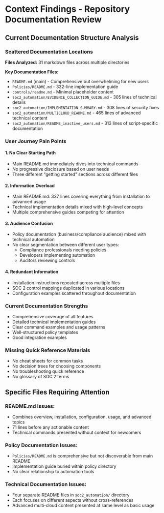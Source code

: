 # Context Findings - Repository Documentation Review

## Current Documentation Structure Analysis

### Scattered Documentation Locations
**Files Analyzed:** 31 markdown files across multiple directories

**Key Documentation Files:**
- `README.md` (main) - Comprehensive but overwhelming for new users
- `Policies/README.md` - 332-line implementation guide
- `controls/readme.md` - Minimal placeholder content
- `soc2_automation/EVIDENCE_COLLECTION_GUIDE.md` - 305 lines of technical details
- `soc2_automation/IMPLEMENTATION_SUMMARY.md` - 308 lines of security fixes
- `soc2_automation/MULTICLOUD_README.md` - 465 lines of advanced technical content
- `soc2_automation/README_inactive_users.md` - 313 lines of script-specific documentation

### User Journey Pain Points

#### 1. No Clear Starting Path
- Main README.md immediately dives into technical commands
- No progressive disclosure based on user needs
- Three different "getting started" sections across different files

#### 2. Information Overload
- Main README.md: 337 lines covering everything from installation to advanced usage
- Technical implementation details mixed with high-level concepts
- Multiple comprehensive guides competing for attention

#### 3. Audience Confusion
- Policy documentation (business/compliance audience) mixed with technical automation
- No clear segmentation between different user types:
  - Compliance professionals needing policies
  - Developers implementing automation
  - Auditors reviewing controls

#### 4. Redundant Information
- Installation instructions repeated across multiple files
- SOC 2 control mappings duplicated in various locations
- Configuration examples scattered throughout documentation

### Current Documentation Strengths
- Comprehensive coverage of all features
- Detailed technical implementation guides
- Clear command examples and usage patterns
- Well-structured policy templates
- Good integration examples

### Missing Quick Reference Materials
- No cheat sheets for common tasks
- No decision trees for choosing components
- No troubleshooting quick reference
- No glossary of SOC 2 terms

## Specific Files Requiring Attention

### README.md Issues:
- Combines overview, installation, configuration, usage, and advanced topics
- 71 lines before any actionable content
- Technical commands presented without context for newcomers

### Policy Documentation Issues:
- `Policies/README.md` is comprehensive but not discoverable from main README
- Implementation guide buried within policy directory
- No clear relationship to automation tools

### Technical Documentation Issues:
- Four separate README files in `soc2_automation/` directory
- Each focuses on different aspects without cross-references
- Advanced multi-cloud content presented at same level as basic usage